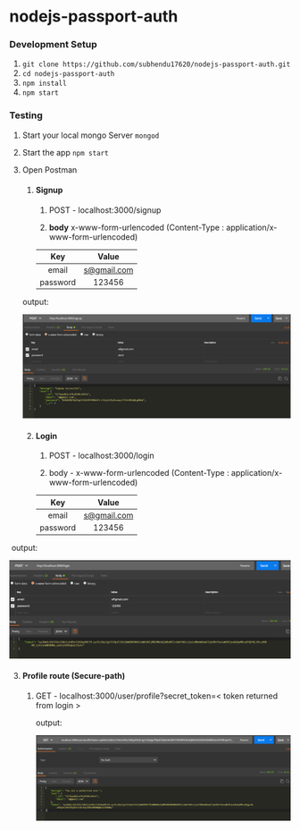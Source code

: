 ﻿# nodejs-passport-auth

### Development Setup

1. `git clone https://github.com/subhendu17620/nodejs-passport-auth.git`
2. `cd nodejs-passport-auth`
3. `npm install`
4. `npm start`



### Testing

1.  Start your local mongo Server `mongod`

2. Start the app `npm start`

3. Open Postman

   1. #### Signup

      1. POST - localhost:3000/signup

      2. **body**  x-www-form-urlencoded (Content-Type : application/x-www-form-urlencoded)

      
      |   Key    |    Value    |
      | :------: | :---------: |
      |  email   | s@gmail.com |
      | password |   123456    |
   
   output:
   
   ![signup](https://github.com/subhendu17620/nodejs-passport-auth/blob/main/screenshots/signup.PNG)
   
   2. #### Login

      1. POST - localhost:3000/login

      2. body - x-www-form-urlencoded (Content-Type : application/x-www-form-urlencoded)


      |   Key    |    Value    |
      | :------: | :---------: |
      |  email   | s@gmail.com |
      | password |   123456    |


​	output:

   ![login](https://github.com/subhendu17620/nodejs-passport-auth/blob/main/screenshots/login.PNG)


   3. #### Profile route (Secure-path) 

      1. GET - localhost:3000/user/profile?secret_token=< token returned from login >
      
         output:
      
         ![secure-route](https://github.com/subhendu17620/nodejs-passport-auth/blob/main/screenshots/secure-route.PNG)
